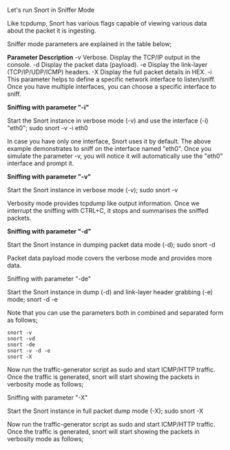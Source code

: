 Let's run Snort in Sniffer Mode

Like tcpdump, Snort has various flags capable of viewing various data about the packet it is ingesting.

Sniffer mode parameters are explained in the table below;

**Parameter	Description**
-v	Verbose. Display the TCP/IP output in the console.
-d	Display the packet data (payload).
-e	Display the link-layer (TCP/IP/UDP/ICMP) headers. 
-X	Display the full packet details in HEX.
-i	This parameter helps to define a specific network interface to listen/sniff. Once you have multiple interfaces, you can choose a specific interface to sniff. 

**Sniffing with parameter "-i"**

Start the Snort instance in verbose mode (-v) and use the interface (-i) "eth0"; sudo snort -v -i eth0

In case you have only one interface, Snort uses it by default. The above example demonstrates to sniff on the interface named "eth0". Once you simulate the parameter -v, you will notice it will automatically use the "eth0" interface and prompt it.

**Sniffing with parameter "-v"**

Start the Snort instance in verbose mode (-v); sudo snort -v

Verbosity mode provides tcpdump like output information. Once we interrupt the sniffing with CTRL+C, it stops and summarises the sniffed packets.

**Sniffing with parameter "-d"**

Start the Snort instance in dumping packet data mode (-d); sudo snort -d

Packet data payload mode covers the verbose mode and provides more data.

Sniffing with parameter "-de"

Start the Snort instance in dump (-d) and link-layer header grabbing (-e) mode; snort -d -e

Note that you can use the parameters both in combined and separated form as follows;

    snort -v
    snort -vd
    snort -de
    snort -v -d -e
    snort -X

Now run the traffic-generator script as sudo and start ICMP/HTTP traffic. Once the traffic is generated, snort will start showing the  packets in verbosity mode as follows;

Sniffing with parameter "-X"

Start the Snort instance in full packet dump mode (-X); sudo snort -X

Now run the traffic-generator script as sudo and start ICMP/HTTP traffic. Once the traffic is generated, snort will start showing the  packets in verbosity mode as follows;
